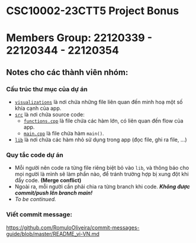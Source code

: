 # CSC10002-23CTT5 Project Bonus
# Members Group: 22120339 - 22120344 - 22120354

## Notes cho các thành viên nhóm:

### Cấu trúc thư mục của dự án
- [`visualizations`](./visualizations) là nơi chứa những file liên quan đến minh hoạ một số khía cạnh của app.
- [`src`](./src) là nơi chứa source code:
	- [`functions.cpp`](./src/functions.cpp) là file chứa các hàm lớn, có liên quan đến flow của app.
	- [`main.cpp`](./src/main.cpp) là file chứa hàm `main()`.
- [`lib`](./lib) là nơi chứa các hàm nhỏ sử dụng trong app (đọc file, ghi ra file, ...)

### Quy tắc code dự án
- Mỗi người nên code ra từng file riêng biệt bỏ vào `lib`, và thông báo cho mọi người là mình sẽ làm phần nào, để tránh trường hợp bị xung đột khi đẩy code. **(Merge conflict)**
- Ngoài ra, mỗi người cần phải chia ra từng branch khi code. ***Không được commit/push lên branch main!***
- *To be continued.*

### Viết commit message:
https://github.com/RomuloOliveira/commit-messages-guide/blob/master/README_vi-VN.md